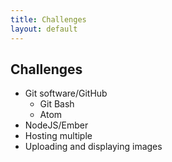 ```yaml
---
title: Challenges
layout: default
---
```


## Challenges

* Git software/GitHub
  * Git Bash
  * Atom
* NodeJS/Ember
* Hosting multiple
* Uploading and displaying images
